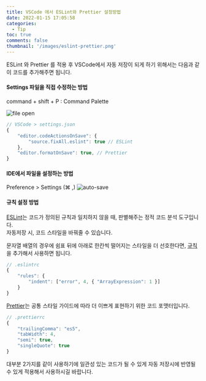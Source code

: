 ```yaml
---
title: VSCode 에서 ESLint와 Prettier 설정방법
date: 2022-01-15 17:05:58
categories:
  - Tip
toc: true
comments: false
thumbnail: '/images/eslint-prettier.png'
---
```


ESLint 와 Prettier 를 적용 후 VSCode에서 자동 저장이 되게 하기 위해서는 다음과 같이 코드를 추가해주면 됩니다.
<!-- more -->

#### Settings 파일을 직접 수정하는 방법
command + shift + P : Command Palette

![file open](./settings.png)

```js
// VSCode > settings.json
{
    "editor.codeActionsOnSave": {
        "source.fixAll.eslint": true // ESLint
    },
    "editor.formatOnSave": true, // Prettier
}
```
#### IDE에서 파일을 설정하는 방법
Preference > Settings (⌘ ,)
![auto-save](./auto-save.png)

#### 규칙 설정 방법
[ESLint](https://eslint.org/docs/user-guide/getting-started)는 코드가 정의된 규칙과 일치하지 않을 때, 판별해주는 정적 코드 분석 도구입니다. <br/> 자동저장 시, 코드 스타일을 바꿔줄 수 있습니다.

문자열 배열의 경우에 쉼표 뒤에 아래로 한칸씩 떨어지는 스타일을 더 선호한다면, [규칙](https://eslint.org/docs/rules/indent#:~:text=bar%2C%0Abaz%2C%0A%20%20%20%20%20%20qux%0A%5D%3B-,Examples,-of%20correct%20code)을 추가해서 사용하면 됩니다.

```js
// .eslintrc
{
    "rules": {
        "indent": ["error", 4, { "ArrayExpression": 1 }]
    }
}
```

[Prettier](https://prettier.io/docs/en/index.html)는 공통 스타일 가이드에 따라 더 이쁘게 표현하기 위한 코드 포맷터입니다.

```js
// .prettierrc
{
    "trailingComma": "es5",
    "tabWidth": 4,
    "semi": true,
    "singleQuote": true
}
```

대부분 2가지를 같이 사용하기에 일관성 있는 코드가 될 수 있게 자동 저장시에 반영될 수 있게 적용해서 사용하시길 바랍니다.
